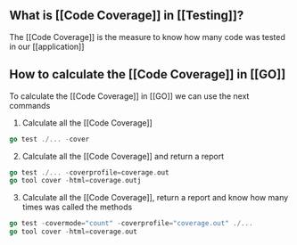 ## What is [[Code Coverage]] in [[Testing]]?

The [[Code Coverage]] is the measure to know how many code was tested in our [[application]]

## How to calculate the [[Code Coverage]] in [[GO]]

To calculate the [[Code Coverage]] in [[GO]] we can use the next commands 

1. Calculate all the [[Code Coverage]]

```Go
go test ./... -cover
```

2. Calculate all the [[Code Coverage]] and return a report

```Go
go test ./... -coverprofile=coverage.out
go tool cover -html=coverage.outj
```

3. Calculate all the [[Code Coverage]], return a report and know how many times was called the methods

```Go
go test -covermode="count" -coverprofile="coverage.out" ./...
go tool cover -html=coverage.out
```